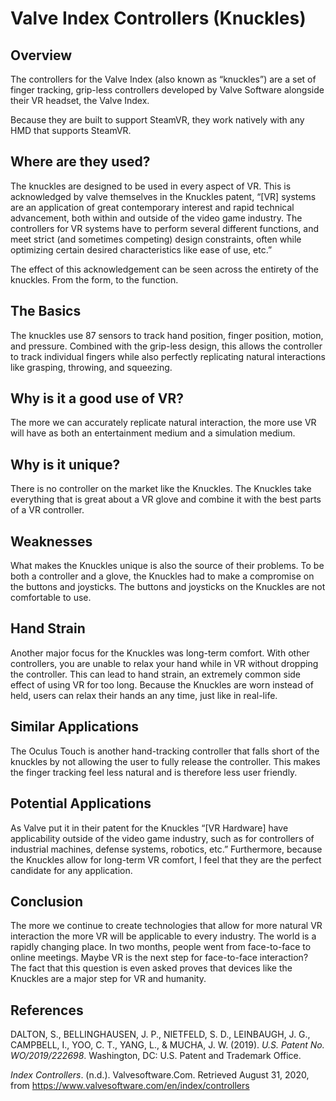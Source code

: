 # Valve Index Controllers (Knuckles)
## Overview
The controllers for the Valve Index (also known as “knuckles”) are a set of finger tracking, grip-less controllers developed by Valve Software alongside their VR headset, the Valve Index.

Because they are built to support SteamVR, they work natively with any HMD that supports SteamVR.
## Where are they used?
The knuckles are designed to be used in every aspect of VR. This is acknowledged by valve themselves in the Knuckles patent, “[VR] systems are an application of great contemporary interest and rapid technical advancement, both within and outside of the video game industry. The controllers for VR systems have to perform several different functions, and meet strict (and sometimes competing) design constraints, often while optimizing certain desired characteristics like ease of use, etc.”

The effect of this acknowledgement can be seen across the entirety of the knuckles. From the form, to the function.
## The Basics
The knuckles use 87 sensors to track hand position, finger position, motion, and pressure. Combined with the grip-less design, this allows the controller to track individual fingers while also perfectly replicating natural interactions like grasping, throwing, and squeezing.
## Why is it a good use of VR?
The more we can accurately replicate natural interaction, the more use VR will have as both an entertainment medium and a simulation medium.
## Why is it unique?
There is no controller on the market like the Knuckles. The Knuckles take everything that is great about a VR glove and combine it with the best parts of a VR controller.
## Weaknesses
What makes the Knuckles unique is also the source of their problems. To be both a controller and a glove, the Knuckles had to make a compromise on the buttons and joysticks. The buttons and joysticks on the Knuckles are not comfortable to use.
## Hand Strain
Another major focus for the Knuckles was long-term comfort. With other controllers, you are unable to relax your hand while in VR without dropping the controller. This can lead to hand strain, an extremely common side effect of using VR for too long. Because the Knuckles are worn instead of held, users can relax their hands an any time, just like in real-life.
## Similar Applications
The Oculus Touch is another hand-tracking controller that falls short of the knuckles by not allowing the user to fully release the controller. This makes the finger tracking feel less natural and is therefore less user friendly.
## Potential Applications
As Valve put it in their patent for the Knuckles “[VR Hardware] have applicability outside of the video game industry, such as for controllers of industrial machines, defense systems, robotics, etc.” Furthermore, because the Knuckles allow for long-term VR comfort, I feel that they are the perfect candidate for any application.
## Conclusion
The more we continue to create technologies that allow for more natural VR interaction the more VR will be applicable to every industry. The world is a rapidly changing place. In two months, people went from face-to-face to online meetings. Maybe VR is the next step for face-to-face interaction? The fact that this question is even asked proves that devices like the Knuckles are a major step for VR and humanity.
## References
DALTON, S., BELLINGHAUSEN, J. P., NIETFELD, S. D., LEINBAUGH, J. G., CAMPBELL, I., YOO, C. T., YANG, L., & MUCHA, J. W. (2019). _U.S. Patent No. WO/2019/222698_. Washington, DC: U.S. Patent and Trademark Office.

_Index Controllers_. (n.d.). Valvesoftware.Com. Retrieved August 31, 2020, from https://www.valvesoftware.com/en/index/controllers
